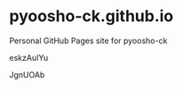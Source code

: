 # pyoosho-ck.github.io
Personal GitHub Pages site for pyoosho-ck


















































eskzAuIYu

JgnUOAb
